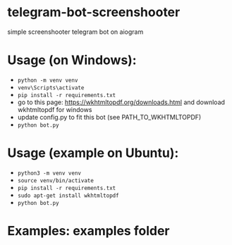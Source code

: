 # telegram-bot-screenshooter
simple screenshooter telegram bot on aiogram

# Usage (on Windows):
- `python -m venv venv`
- `venv\Scripts\activate`
- `pip install -r requirements.txt`
- go to this page: https://wkhtmltopdf.org/downloads.html
 and download wkhtmltopdf for windows
- update config.py to fit this bot (see PATH_TO_WKHTMLTOPDF)
- `python bot.py`

# Usage (example on Ubuntu):
- `python3 -m venv venv`
- `source venv/bin/activate`
- `pip install -r requirements.txt`
- `sudo apt-get install wkhtmltopdf`
- `python bot.py`

# Examples: examples folder